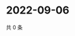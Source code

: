 # 2022-09-06

共 0 条

<!-- BEGIN WEIBO -->
<!-- 最后更新时间 Tue Sep 06 2022 05:14:55 GMT+0800 (China Standard Time) -->

<!-- END WEIBO -->
